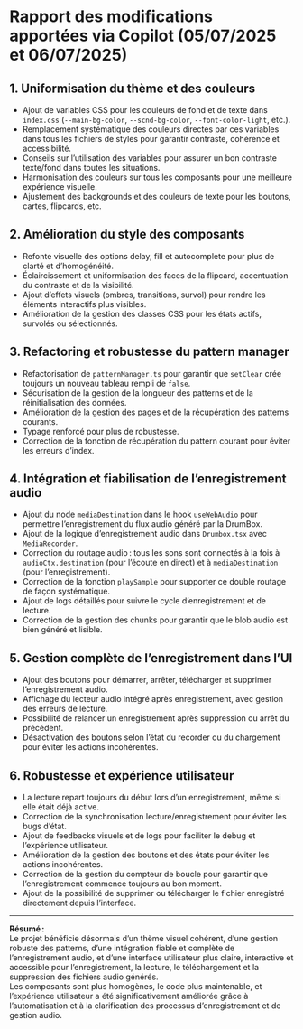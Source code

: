 # Rapport des modifications apportées via Copilot (05/07/2025 et 06/07/2025)

## 1. Uniformisation du thème et des couleurs

- Ajout de variables CSS pour les couleurs de fond et de texte dans `index.css` (`--main-bg-color`, `--scnd-bg-color`, `--font-color-light`, etc.).
- Remplacement systématique des couleurs directes par ces variables dans tous les fichiers de styles pour garantir contraste, cohérence et accessibilité.
- Conseils sur l’utilisation des variables pour assurer un bon contraste texte/fond dans toutes les situations.
- Harmonisation des couleurs sur tous les composants pour une meilleure expérience visuelle.
- Ajustement des backgrounds et des couleurs de texte pour les boutons, cartes, flipcards, etc.

## 2. Amélioration du style des composants

- Refonte visuelle des options delay, fill et autocomplete pour plus de clarté et d’homogénéité.
- Éclaircissement et uniformisation des faces de la flipcard, accentuation du contraste et de la visibilité.
- Ajout d’effets visuels (ombres, transitions, survol) pour rendre les éléments interactifs plus visibles.
- Amélioration de la gestion des classes CSS pour les états actifs, survolés ou sélectionnés.

## 3. Refactoring et robustesse du pattern manager

- Refactorisation de `patternManager.ts` pour garantir que `setClear` crée toujours un nouveau tableau rempli de `false`.
- Sécurisation de la gestion de la longueur des patterns et de la réinitialisation des données.
- Amélioration de la gestion des pages et de la récupération des patterns courants.
- Typage renforcé pour plus de robustesse.
- Correction de la fonction de récupération du pattern courant pour éviter les erreurs d’index.

## 4. Intégration et fiabilisation de l’enregistrement audio

- Ajout du node `mediaDestination` dans le hook `useWebAudio` pour permettre l’enregistrement du flux audio généré par la DrumBox.
- Ajout de la logique d’enregistrement audio dans `Drumbox.tsx` avec `MediaRecorder`.
- Correction du routage audio : tous les sons sont connectés à la fois à `audioCtx.destination` (pour l’écoute en direct) et à `mediaDestination` (pour l’enregistrement).
- Correction de la fonction `playSample` pour supporter ce double routage de façon systématique.
- Ajout de logs détaillés pour suivre le cycle d’enregistrement et de lecture.
- Correction de la gestion des chunks pour garantir que le blob audio est bien généré et lisible.

## 5. Gestion complète de l’enregistrement dans l’UI

- Ajout des boutons pour démarrer, arrêter, télécharger et supprimer l’enregistrement audio.
- Affichage du lecteur audio intégré après enregistrement, avec gestion des erreurs de lecture.
- Possibilité de relancer un enregistrement après suppression ou arrêt du précédent.
- Désactivation des boutons selon l’état du recorder ou du chargement pour éviter les actions incohérentes.

## 6. Robustesse et expérience utilisateur

- La lecture repart toujours du début lors d’un enregistrement, même si elle était déjà active.
- Correction de la synchronisation lecture/enregistrement pour éviter les bugs d’état.
- Ajout de feedbacks visuels et de logs pour faciliter le debug et l’expérience utilisateur.
- Amélioration de la gestion des boutons et des états pour éviter les actions incohérentes.
- Correction de la gestion du compteur de boucle pour garantir que l’enregistrement commence toujours au bon moment.
- Ajout de la possibilité de supprimer ou télécharger le fichier enregistré directement depuis l’interface.

---

**Résumé :**  
Le projet bénéficie désormais d’un thème visuel cohérent, d’une gestion robuste des patterns, d’une intégration fiable et complète de l’enregistrement audio, et d’une interface utilisateur plus claire, interactive et accessible pour l’enregistrement, la lecture, le téléchargement et la suppression des fichiers audio générés.  
Les composants sont plus homogènes, le code plus maintenable, et l’expérience utilisateur a été significativement améliorée grâce à l’automatisation et à la clarification des processus d’enregistrement et de gestion audio.
